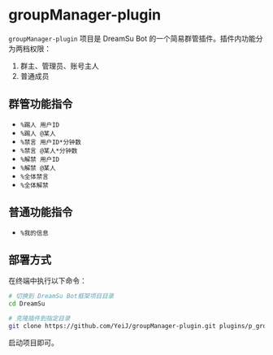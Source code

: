 # groupManager-plugin

`groupManager-plugin` 项目是 DreamSu Bot 的一个简易群管插件。插件内功能分为两档权限：

1. 群主、管理员、账号主人
2. 普通成员

## 群管功能指令

- `%踢人 用户ID`
- `%踢人 @某人`
- `%禁言 用户ID*分钟数`
- `%禁言 @某人*分钟数`
- `%解禁 用户ID`
- `%解禁 @某人`
- `%全体禁言`
- `%全体解禁`

## 普通功能指令

- `%我的信息`

## 部署方式

在终端中执行以下命令：

```bash
# 切换到 DreamSu Bot框架项目目录
cd DreamSu

# 克隆插件到指定目录
git clone https://github.com/YeiJ/groupManager-plugin.git plugins/p_groupManager/

```

启动项目即可。
